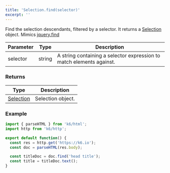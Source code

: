 ```yaml
---
title: 'Selection.find(selector)'
excerpt: ''
---
```


Find the selection descendants, filtered by a selector. It returns a [Selection](/javascript-api/k6-html/selection) object.
Mimics [jquery.find](https://api.jquery.com/find/)

| Parameter | Type   | Description                                                          |
| --------- | ------ | -------------------------------------------------------------------- |
| selector  | string | A string containing a selector expression to match elements against. |

### Returns

| Type                                          | Description       |
| --------------------------------------------- | ----------------- |
| [Selection](/javascript-api/k6-html/selection) | Selection object. |

### Example

<div class="code-group" data-props='{"labels": []}'>

```js
import { parseHTML } from 'k6/html';
import http from 'k6/http';

export default function() {
  const res = http.get('https://k6.io');
  const doc = parseHTML(res.body);

  const titleDoc = doc.find('head title');
  const title = titleDoc.text();
}
```

</div>
